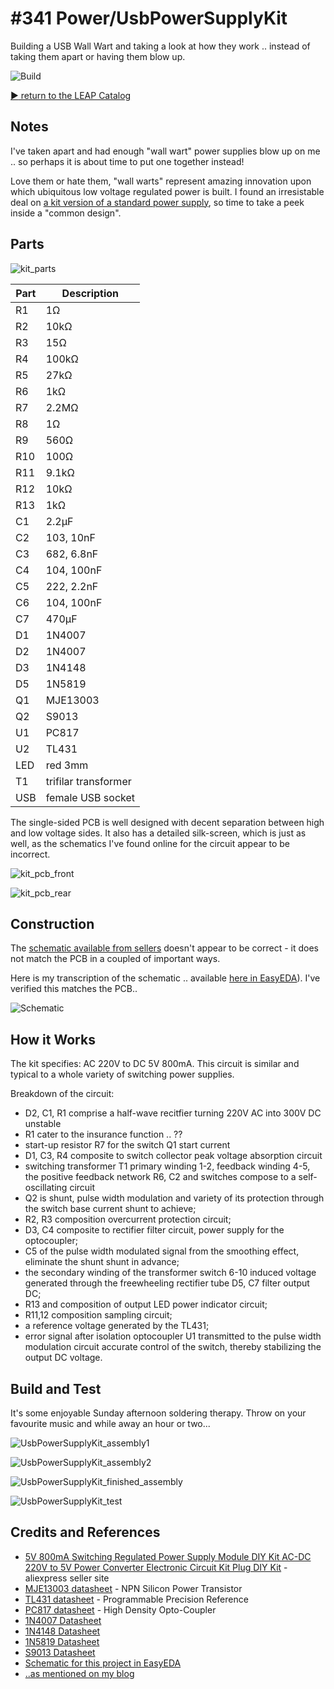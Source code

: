 # #341 Power/UsbPowerSupplyKit

Building a USB Wall Wart and taking a look at how they work .. instead of taking them apart or having them blow up.

![Build](./assets/UsbPowerSupplyKit_build.jpg?raw=true)

[:arrow_forward: return to the LEAP Catalog](https://leap.tardate.com)

## Notes

I've taken apart and had enough "wall wart" power supplies blow up on me .. so perhaps it is about time to put one together instead!

Love them or hate them, "wall warts" represent amazing innovation upon which ubiquitous low voltage regulated power is built.
I found an irresistable deal on [a kit version of a standard power supply](https://www.aliexpress.com/item/Power-Plug-DIY-Kit-5V-800mA-Regulated-Power-Supply-AC-DC-220V-to-5V-Power-Converter/32582894778.html), so time to take a peek inside a "common design".

## Parts

![kit_parts](./assets/kit_parts.jpg?raw=true)


| Part | Description |
|------|-------------|
| R1   | 1Ω          |
| R2   | 10kΩ        |
| R3   | 15Ω         |
| R4   | 100kΩ       |
| R5   | 27kΩ        |
| R6   | 1kΩ         |
| R7   | 2.2MΩ       |
| R8   | 1Ω          |
| R9   | 560Ω        |
| R10  | 100Ω        |
| R11  | 9.1kΩ       |
| R12  | 10kΩ        |
| R13  | 1kΩ         |
| C1   | 2.2µF       |
| C2   | 103, 10nF   |
| C3   | 682, 6.8nF  |
| C4   | 104, 100nF  |
| C5   | 222, 2.2nF  |
| C6   | 104, 100nF  |
| C7   | 470µF       |
| D1   | 1N4007      |
| D2   | 1N4007      |
| D3   | 1N4148      |
| D5   | 1N5819      |
| Q1   | MJE13003    |
| Q2   | S9013       |
| U1   | PC817       |
| U2   | TL431       |
| LED  | red 3mm     |
| T1   | trifilar transformer    |
| USB  | female USB  socket |

The single-sided PCB is well designed with decent separation between high and low voltage sides.
It also has a detailed silk-screen, which is just as well, as the schematics I've found online for the circuit appear to be incorrect.

![kit_pcb_front](./assets/kit_pcb_front.jpg?raw=true)

![kit_pcb_rear](./assets/kit_pcb_rear.jpg?raw=true)


## Construction

The [schematic available from sellers](./assets/kit_schematic.jpg?raw=true) doesn't appear to be correct - it does not match the PCB in a coupled of important ways.

Here is my transcription of the schematic .. available [here in EasyEDA](https://easyeda.com/tardate/UsbPowerSupplyKit-d87d4b02fdde4ab88ade1a808439dc22)).
I've verified this matches the PCB..

![Schematic](./assets/UsbPowerSupplyKit_schematic.png?raw=true)


## How it Works

The kit specifies: AC 220V to DC 5V 800mA.
This circuit is similar and typical to a whole variety of switching power supplies.

Breakdown of the circuit:

* D2, C1, R1 comprise a half-wave recitfier turning 220V AC into 300V DC unstable
* R1 cater to the insurance function .. ??
* start-up resistor R7 for the switch Q1 start current
* D1, C3, R4 composite to switch collector peak voltage absorption circuit
* switching transformer T1 primary winding 1-2, feedback winding 4-5, the positive feedback network R6, C2 and switches compose to a self-oscillating circuit
* Q2 is shunt, pulse width modulation and variety of its protection through the switch base current shunt to achieve;
* R2, R3 composition overcurrent protection circuit;
* D3, C4 composite to rectifier filter circuit, power supply for the optocoupler;
* C5 of the pulse width modulated signal from the smoothing effect, eliminate the shunt shunt in advance;
* the secondary winding of the transformer switch 6-10 induced voltage generated through the freewheeling rectifier tube D5, C7 filter output DC;
* R13 and composition of output LED power indicator circuit;
* R11,12 composition sampling circuit;
* a reference voltage generated by the TL431;
* error signal after isolation optocoupler U1 transmitted to the pulse width modulation circuit accurate control of the switch, thereby stabilizing the output DC voltage.


## Build and Test

It's some enjoyable Sunday afternoon soldering therapy. Throw on your favourite music and while away an hour or two...

![UsbPowerSupplyKit_assembly1](./assets/UsbPowerSupplyKit_assembly1.jpg?raw=true)

![UsbPowerSupplyKit_assembly2](./assets/UsbPowerSupplyKit_assembly2.jpg?raw=true)

![UsbPowerSupplyKit_finished_assembly](./assets/UsbPowerSupplyKit_finished_assembly.jpg?raw=true)

![UsbPowerSupplyKit_test](./assets/UsbPowerSupplyKit_test.jpg?raw=true)


## Credits and References
* [5V 800mA Switching Regulated Power Supply Module DIY Kit AC-DC 220V to 5V Power Converter Electronic Circuit Kit Plug DIY Kit](https://www.aliexpress.com/item/Power-Plug-DIY-Kit-5V-800mA-Regulated-Power-Supply-AC-DC-220V-to-5V-Power-Converter/32582894778.html) - aliexpress seller site
* [MJE13003 datasheet](https://www.futurlec.com/Transistors/MJE13003.shtml) - NPN Silicon Power Transistor
* [TL431 datasheet](https://www.futurlec.com/Linear/TL431CLP.shtml) - Programmable Precision Reference
* [PC817 datasheet](https://www.futurlec.com/LED/PC817.shtml) - High Density Opto-Coupler
* [1N4007 Datasheet](https://www.futurlec.com/Diodes/1N4007.shtml)
* [1N4148 Datasheet](https://www.futurlec.com/Diodes/1N4148.shtml)
* [1N5819 Datasheet](https://www.futurlec.com/Diodes/1N5819.shtml)
* [S9013 Datasheet](https://www.futurlec.com/Transistors/S9013.shtml)
* [Schematic for this project in EasyEDA](https://easyeda.com/tardate/UsbPowerSupplyKit-d87d4b02fdde4ab88ade1a808439dc22)
* [..as mentioned on my blog](https://blog.tardate.com/2017/09/leap341-usb-power-supply.html)
